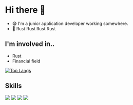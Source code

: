 # Hi there 👋
- 😁 I'm a junior application developer working somewhere.
- 🦀 Rust Rust Rust Rust 

## I'm involved in..
- Rust
- Financial field

[![Top Langs](https://github-readme-stats.vercel.app/api/top-langs/?username=izmrui2020&layout=compact&hide=javascript,SCSS,jupyter%20notebook,HTML,CSS)](https://github.com/anuraghazra/github-readme-stats)

## Skills
![](https://img.shields.io/badge/Rust-000000?style=for-the-badge&logo=rust&logoColor=white)
![](https://img.shields.io/badge/C++-000000?style=for-the-badge&logo=cpp&logoColor=white)
![](https://img.shields.io/badge/Python-000000?style=for-the-badge&logo=python&logoColor=white)
![](https://img.shields.io/badge/AWS-000000?style=for-the-badge&logo=aws&logoColor=white)



<!-- ### My Qiita posts
[![My Qiita posts](https://qiita-badge.apiapi.app/s/izmrui2020/posts.svg)](http://qiita.com/izmrui2020) -->
<!--
**izmrui2020/izmrui2020** is a ✨ _special_ ✨ repository because its `README.md` (this file) appears on your GitHub profile.

Here are some ideas to get you started:

- 🔭 I’m currently working on ...
- 🌱 I’m currently learning ...
- 👯 I’m looking to collaborate on ...
- 🤔 I’m looking for help with ...
- 💬 Ask me about ...

- 😄 Pronouns: ...
- ⚡ Fun fact: ...
-->

